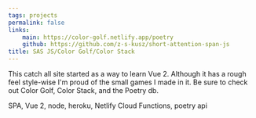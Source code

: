 ```yaml
---
tags: projects
permalink: false
links:
    main: https://color-golf.netlify.app/poetry
    github: https://github.com/z-s-kusz/short-attention-span-js
title: SAS JS/Color Golf/Color Stack
---
```


This catch all site started as a way to learn Vue 2.
Although it has a rough feel style-wise I'm proud of the small games I made in it.
Be sure to check out Color Golf, Color Stack, and the Poetry db.

<div class="text-blue-400 border-t-2 border-zinc-50 mt-4 pt-4">
SPA, Vue 2, node, heroku, Netlify Cloud Functions, poetry api
</div>
